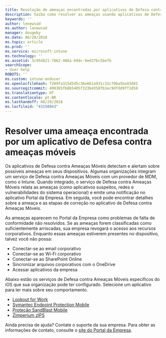 ```yaml
---
title: Resolução de ameaças encontradas por aplicativos de Defesa contra Ameaças Móveis no iOS | Microsoft Docs
description: Saiba como resolver as ameaças usando aplicativos de Defesa contra ameaças de móveis para iOS.
keywords: ''
author: lenewsad
ms.author: lanewsad
manager: dougeby
ms.date: 08/28/2018
ms.topic: article
ms.prod: ''
ms.service: microsoft-intune
ms.technology: ''
ms.assetid: 3c95d821-7862-486a-b9dc-0ed37bc5befb
searchScope:
- User help
ROBOTS: ''
ms.custom: intune-enduser
ms.openlocfilehash: f209fa315d5d5c36e661a931c32c70ba5ba93d81
ms.sourcegitcommit: 490365fb8b5405f323b4358fb1ec9dfdd9ff2d58
ms.translationtype: HT
ms.contentlocale: pt-BR
ms.lasthandoff: 08/29/2018
ms.locfileid: "43150043"
---
```

# <a name="resolve-a-threat-found-by-a-mobile-threat-defense-app"></a>Resolver uma ameaça encontrada por um aplicativo de Defesa contra ameaças móveis

Os aplicativos de Defesa contra Ameaças Móveis detectam e alertam sobre possíveis ameaças em seus dispositivos. Algumas organizações integram um serviço de Defesa contra Ameaças Móveis com um provedor de MDM, como o Intune. Quando integrado, o serviço de Defesa contra Ameaças Móveis relata as ameaças (como aplicativos suspeitos, redes e vulnerabilidades do sistema operacional) e emite uma notificação no aplicativo Portal da Empresa. Em seguida, você pode encontrar detalhes sobre a ameaça e as etapas de correção no aplicativo de Defesa contra Ameaças Móveis.  

As ameaças aparecem no Portal da Empresa como problemas de falta de conformidade não resolvidos. Se as ameaças forem classificadas como suficientemente arriscadas, sua empresa revogará o acesso aos recursos corporativos. Enquanto essas ameaças estiverem presentes no dispositivo, talvez você não possa:  

* Conectar-se ao email corporativo
* Conectar-se ao Wi-Fi corporativo
* Conectar-se ao SharePoint Online
* Sincronizar arquivos corporativos com o OneDrive
* Acessar aplicativos da empresa

Abaixo estão os serviços de Defesa contra Ameaças Móveis específicos do iOS que sua organização pode ter configurado. Selecione um aplicativo para ler mais sobre seu comportamento. 


* [Lookout for Work](you-need-to-resolve-a-threat-found-by-lookout-for-work-ios.md)
* [Symantec Endpoint Protection Mobile](you-need-to-resolve-a-threat-found-by-skycure-ios.md)
* [Proteção SandBlast Mobile](you-need-to-resolve-a-threat-found-by-checkpoint-ios.md)
* [Zimperium zIPS](you-need-to-resolve-a-threat-found-by-zips-ios.md)

Ainda precisa de ajuda? Contate o suporte da sua empresa. Para obter as informações de contato, consulte o [site do Portal da Empresa](https://go.microsoft.com/fwlink/?linkid=2010980).

